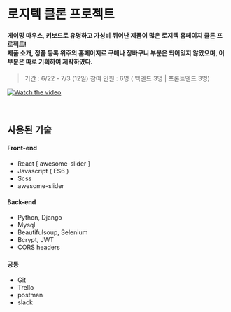 # 로지텍 클론 프로젝트


#### 게이밍 마우스, 키보드로 유명하고 가성비 뛰어난 제품이 많은 로지텍 홈페이지 클론 프로젝트! <br />제품 소개, 정품 등록 위주의 홈페이지로 구매나 장바구니 부분은 되어있지 않았으며, 이 부분은 따로 기획하여 제작하였다. 


> 기간 : 6/22 - 7/3 (12일)
> 참여 인원 : 6명 ( 백엔드 3명 | 프론트엔드 3명)
> <br/>

[![Watch the video](https://s3.us-west-2.amazonaws.com/secure.notion-static.com/d4d71d51-6e5b-4f98-9d22-58c14fb5fbc5/ezgif.com-video-to-gif.gif?X-Amz-Algorithm=AWS4-HMAC-SHA256&X-Amz-Credential=AKIAT73L2G45O3KS52Y5%2F20200905%2Fus-west-2%2Fs3%2Faws4_request&X-Amz-Date=20200905T044425Z&X-Amz-Expires=86400&X-Amz-Signature=3020239343f5e3471bf95455eac073e8cf75b55d82756e44f8f97fca2ea0288a&X-Amz-SignedHeaders=host&response-content-disposition=filename%20%3D%22ezgif.com-video-to-gif.gif%22)](https://youtu.be/LboMYtqNiD4)

<br/>

## 사용된 기술

#### Front-end

- React
  [ awesome-slider ]
- Javascript ( ES6 )
- Scss
- awesome-slider

#### Back-end

- Python, Django 
- Mysql
- Beautifulsoup, Selenium
- Bcrypt, JWT
- CORS headers

#### 공통

- Git
- Trello
- postman
- slack
